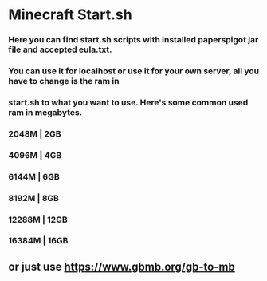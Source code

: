 # Minecraft Start.sh


### Here you can find start.sh scripts with installed **paperspigot** jar file and accepted **eula.txt**.
### You can use it for **localhost** or use it for your **own server**, all you have to change is the **ram** in
### **start.sh** to what you want to use. Here's some common used ram in megabytes.

### 2048M | 2GB
### 4096M | 4GB
### 6144M | 6GB
### 8192M | 8GB
### 12288M | 12GB
### 16384M | 16GB

## or just use https://www.gbmb.org/gb-to-mb
